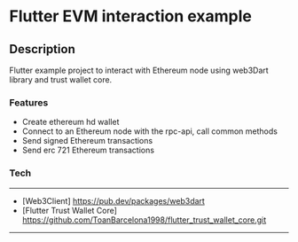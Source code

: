 # Flutter EVM interaction example

## Description

Flutter example project to interact with Ethereum node using web3Dart library and trust wallet core.

### Features
- Create ethereum hd wallet
- Connect to an Ethereum node with the rpc-api, call common methods
- Send signed Ethereum transactions
- Send erc 721 Ethereum transactions

### Tech

*** 
- [Web3Client] https://pub.dev/packages/web3dart
- [Flutter Trust Wallet Core] https://github.com/ToanBarcelona1998/flutter_trust_wallet_core.git
***

